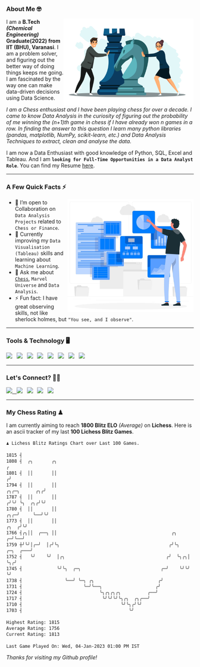 ### About Me 🤓
<img align="right" alt="Coding" width="350" src="https://github.com/Laxman-Lakhan/Laxman-Lakhan/blob/master/Assets/Chess_Vector.jpg">   

I am a **B.Tech** _**(Chemical Engineering)**_ **Graduate(2022) from IIT (BHU), Varanasi**. I am a problem solver, and figuring out the better way of doing things keeps me going. I am fascinated by the way one can make data-driven decisions using Data Science. 

_I am a Chess enthusiast and I have been playing chess for over a decade. I came to know Data Analysis in the curiosity of figuring out the probability of me winning the (n+1)th game in chess if I have already won n games in a row. In finding the answer to this question I learn many python libraries (pandas, matplotlib, NumPy, scikit-learn, etc.) and Data Analysis Techniques to extract, clean and analyse the data._

I am now a Data Enthusiast with good knowledge of Python, SQL, Excel and Tableau. And I am **`looking for Full-Time Opportunities in a Data Analyst Role`**. You can find my Resume
 [here](https://drive.google.com/file/d/1UIOoogRLj5eGQFQBkuvMmTISZVdl2Ok7/view?usp=sharing).


---

### A Few Quick Facts ⚡️
<img align="right" alt="Coding" width="340" src="https://github.com/Laxman-Lakhan/Laxman-Lakhan/blob/master/Assets/Data_Vector.jpg">   

- 🤝 I’m open to Collaboration on `Data Analysis Projects` related to `Chess or Finance`.
- 📖 Currently improving my `Data Visualisation (Tableau)` skills and learning about `Machine Learning`.
- 💬 Ask me about [`Chess`](https://lichess.org/@/YourKingIsInDanger), `Marvel Universe` and `Data Analysis`.
- ⚡️ Fun fact: I have great observing skills, not like sherlock holmes, but `"You see, and I observe"`.

---
### Tools & Technology 🖥

<img src="https://img.shields.io/badge/Python-white?logo=Python&logoColor=ColorName&style=ShieldStyle" /> &nbsp;
<img src="https://img.shields.io/badge/MySQL-white?logo=MySQL&logoColor=ColorName&style=ShieldStyle" /> &nbsp;
<img src="https://img.shields.io/badge/Tableau-white?logo=Tableau&logoColor=ColorName&style=ShieldStyle" /> &nbsp;
<img src="https://img.shields.io/badge/Excel-white?logo=Microsoft+Excel&logoColor=196F3D&style=ShieldStyle" /> &nbsp;
<img src="https://img.shields.io/badge/Jupyter-white?logo=Jupyter&logoColor=ColorName&style=ShieldStyle" /> &nbsp;
<img src="https://img.shields.io/badge/pandas-white?logo=Pandas&logoColor=000080&style=ShieldStyle" /> &nbsp;
<img src="https://img.shields.io/badge/numpy-white?logo=Numpy&logoColor=85C1E9&style=ShieldStyle" /> &nbsp;
<img src="https://img.shields.io/badge/scikit learn-white?logo=Scikit+Learn&logoColor=ColorName&style=ShieldStyle" /> &nbsp;



---

### Let's Connect? 🫳🏻

<a href="mailto:laxmansingh.lakhan@gmail.com"> <img src="https://img.icons8.com/fluent/48/000000/gmail.png" width="3.5%"/> &nbsp;
[<img src="https://img.icons8.com/color/48/000000/linkedin.png" width="3.5%"/>](https://www.linkedin.com/in/laxman-lakhan/)  &nbsp;
[<img src="https://img.icons8.com/fluent/48/000000/facebook-new.png" width="3.5%"/>](https://www.facebook.com/s.laxmanlakhan/)  &nbsp;
[<img src="https://img.icons8.com/fluent/48/000000/instagram-new.png" width="3.5%"/>](https://www.instagram.com/laxman.lakhan/)  &nbsp;
[<img src="https://img.icons8.com/color/48/000000/twitter.png" width="3.5%"/>](https://twitter.com/laxman__lakhan)  &nbsp;

 ---
  
### My Chess Rating ♟
  
I am currently aiming to reach **1800 Blitz ELO** *(Average)* on **Lichess**. Here is an ascii tracker of my last **100 Lichess Blitz Games**.

  ```
  ♟︎ 𝙻𝚒𝚌𝚑𝚎𝚜𝚜 𝙱𝚕𝚒𝚝𝚣 𝚁𝚊𝚝𝚒𝚗𝚐𝚜 𝙲𝚑𝚊𝚛𝚝 𝚘𝚟𝚎𝚛 𝙻𝚊𝚜𝚝 𝟷00 𝙶𝚊𝚖𝚎𝚜.
  
1815 ┤
1808 ┤  ╭╮       ╭╮                                                                                     ╭
1801 ┤  ││       ││                                                                                    ╭╯
1794 ┤  ││       ││                                                                      ╭╮╭─╮      ╭╮╭╯
1787 ┤  ││       ││                                                                     ╭╯╰╯ ╰╮  ╭╮╭╯╰╯
1780 ┤  ││       ││                                                                 ╭╮╭─╯     ╰──╯╰╯
1773 ┤  ││       ││                                                            ╭╮  ╭╯╰╯
1766 ┤╭╮││  ╭──╮ ││                                           ╭╮             ╭─╯╰──╯
1759 ┼╯╰╯│╭─╯  │╭╯╰╮                                         ╭╯╰╮   ╭─╮  ╭───╯
1752 ┤   ╰╯    ╰╯  │╭╮                                      ╭╯  ╰╮╭╮│ ╰╮╭╯
1745 ┤             ╰╯╰╮  ╭─╮                              ╭─╯    ╰╯╰╯  ╰╯
1738 ┤                ╰──╯ ╰─╮ ╭╮                        ╭╯
1731 ┤                       ╰─╯╰──╮                    ╭╯
1724 ┤                             ╰╮╭╮╭╮╭╮          ╭──╯
1717 ┤                              ╰╯╰╯╰╯╰╮╭╮  ╭╮╭──╯
1710 ┤                                     ╰╯╰╮╭╯╰╯
1703 ┤                                        ╰╯ 

Highest Rating: 1815
Average Rating: 1756
Current Rating: 1813 

Last Game Played On: Wed, 04-Jan-2023 01:00 PM IST
  ```
  
  
*Thanks for visiting my Github profile!*
